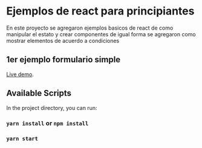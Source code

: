 # Ejemplos de react para principiantes

En este proyecto se agregaron ejemplos basicos de react de como manipular el estato y crear componentes
de igual forma se agregaron como mostrar elementos de acuerdo a condiciones

## 1er ejemplo formulario simple

[Live demo](https://react-juanpa.netlify.app/).

## Available Scripts

In the project directory, you can run:

### `yarn install` or `npm install`

### `yarn start`
